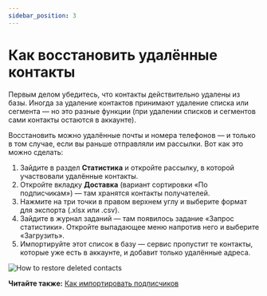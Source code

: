 ```yaml
---
sidebar_position: 3
---
```


# Как восстановить удалённые контакты
Первым делом убедитесь, что контакты действительно удалены из базы. Иногда за удаление контактов принимают удаление списка или сегмента — но это разные функции (при удалении списков и сегментов сами контакты остаются в аккаунте).

Восстановить можно удалённые почты и номера телефонов — и только в том случае, если вы раньше отправляли им рассылки. Вот как это можно сделать:
1. Зайдите в раздел **Статистика** и откройте рассылку, в которой участвовали удалённые контакты.
2. Откройте вкладку **Доставка** (вариант сортировки «По подписчикам») — там хранятся контакты получателей.
3. Нажмите на три точки в правом верхнем углу и выберите формат для экспорта (.xlsx или .csv).
4. Зайдите в журнал заданий — там появилось задание «Запрос статистики». Откройте выпадающее меню напротив него и выберите «Загрузить».
5. Импортируйте этот список в базу — сервис пропустит те контакты, которые уже есть в аккаунте, и добавит только удалённые адреса.

![How to restore deleted contacts](/img/subscribers/contacts\how-to-restore-deleted-contacts/how-to-restore-deleted-contacts.gif) <br/>

**Читайте также:** [Как импортировать подписчиков](../import-and-export/how-to-import-subscribers.md)